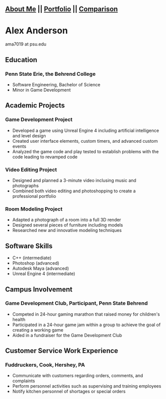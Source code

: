 ## [About Me](index.md) || [Portfolio](Portfolio.md)  || [Comparison](Comparison.md)
# Alex Anderson  
ama7019 at psu.edu  
## **Education**
### Penn State Erie, the Behrend College
- Software Engineering, Bachelor of Science
- Minor in Game Development  

## **Academic Projects**
### **Game Development Project**
- Developed a game using Unreal Engine 4 including artificial intelligence and level design
- Created user interface elements, custom timers, and advanced custom events
- Analyzed the game code and play tested to establish problems with the code leading to revamped code  
### **Video Editing Project**
- Designed and planned a 3-minute video inclusing music and photographs
- Combined both video editing and photoshopping to create a professional portfolio  
### **Room Modeling Project**
- Adapted a photograph of a room into a full 3D render
- Designed several pieces of furniture including models
- Researched new and innovative modeling techniques  

## **Software Skills**
- C++ (intermediate)
- Photoshop (advanced)
- Autodesk Maya (advanced)
- Unreal Engine 4 (intermediate)  

## **Campus Involvement**
### **Game Development Club, Participant**, Penn State Behrend
- Competed in 24-hour gaming marathon that raised money for children's health
- Participated in a 24-hour game jam within a group to achieve the goal of creating a working game
- Aided in a fundraiser for the Game Development Club  

## **Customer Service Work Experience**
### **Fuddruckers, Cook**, Hershey, PA
- Communicate with customers regarding orders, comments, and complaints
- Perform personnel activities such as supervising and training employees
- Notify kitchen personnel of shortages or special orders
